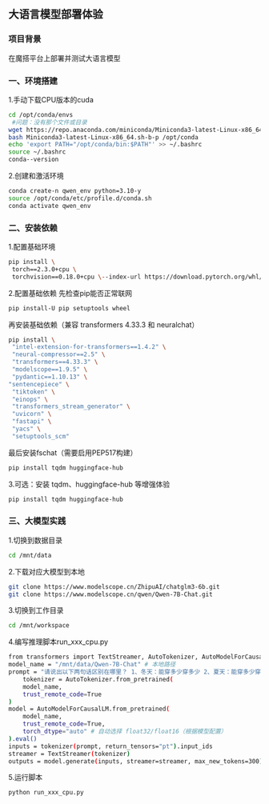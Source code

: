 ## 大语言模型部署体验
### 项目背景
在魔搭平台上部署并测试大语言模型
### 一、环境搭建
1.手动下载CPU版本的cuda
```bash
cd /opt/conda/envs
 #问题：没有那个文件或目录
wget https://repo.anaconda.com/miniconda/Miniconda3-latest-Linux-x86_64.sh
bash Miniconda3-latest-Linux-x86_64.sh-b-p /opt/conda
echo 'export PATH="/opt/conda/bin:$PATH"' >> ~/.bashrc
source ~/.bashrc
conda--version
```
2.创建和激活环境
```bash
conda create-n qwen_env python=3.10-y
source /opt/conda/etc/profile.d/conda.sh
conda activate qwen_env
```
### 二、安装依赖
1.配置基础环境
```bash
pip install \
 torch==2.3.0+cpu \
 torchvision==0.18.0+cpu \--index-url https://download.pytorch.org/whl/cpu
```
2.配置基础依赖
先检查pip能否正常联网
```bash
pip install-U pip setuptools wheel
```
再安装基础依赖（兼容 transformers 4.33.3 和 neuralchat）
```bash
pip install \
 "intel-extension-for-transformers==1.4.2" \
 "neural-compressor==2.5" \
 "transformers==4.33.3" \
 "modelscope==1.9.5" \
 "pydantic==1.10.13" \
"sentencepiece" \
 "tiktoken" \
 "einops" \
 "transformers_stream_generator" \
 "uvicorn" \
 "fastapi" \
 "yacs" \
 "setuptools_scm"
```
最后安装fschat（需要启用PEP517构建）
```bash
pip install tqdm huggingface-hub
```
3.可选：安装 tqdm、huggingface-hub 等增强体验
```bash
pip install tqdm huggingface-hub
```
### 三、大模型实践
1.切换到数据目录
```bash
cd /mnt/data
```
2.下载对应大模型到本地
```bash
git clone https://www.modelscope.cn/ZhipuAI/chatglm3-6b.git
git clone https://www.modelscope.cn/qwen/Qwen-7B-Chat.git
```
3.切换到工作目录
```bash
cd /mnt/workspace
```
4.编写推理脚本run_xxx_cpu.py
```bash
from transformers import TextStreamer, AutoTokenizer, AutoModelForCausalLM
model_name = "/mnt/data/Qwen-7B-Chat" # 本地路径
prompt = "请说出以下两句话区别在哪里？ 1、冬天：能穿多少穿多少 2、夏天：能穿多少穿多少"
    tokenizer = AutoTokenizer.from_pretrained(
    model_name,
    trust_remote_code=True
)
model = AutoModelForCausalLM.from_pretrained(
    model_name,
    trust_remote_code=True,
    torch_dtype="auto" # 自动选择 float32/float16（根据模型配置）
).eval()
inputs = tokenizer(prompt, return_tensors="pt").input_ids
streamer = TextStreamer(tokenizer)
outputs = model.generate(inputs, streamer=streamer, max_new_tokens=300)
```
5.运行脚本
```bash
python run_xxx_cpu.py
```
